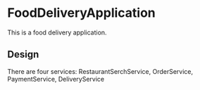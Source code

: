 # FoodDeliveryApplication

This is a food delivery application. 

## Design
There are four services: RestaurantSerchService, OrderService, PaymentService, DeliveryService
